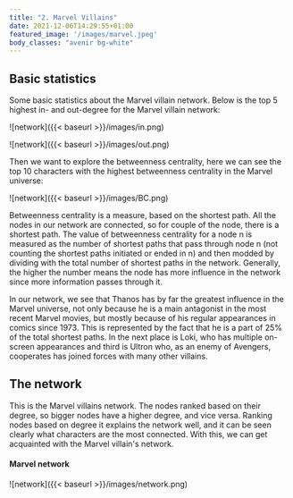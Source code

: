 ```yaml
---
title: "2. Marvel Villains"
date: 2021-12-06T14:29:55+01:00
featured_image: '/images/marvel.jpeg'
body_classes: "avenir bg-white"
---
```


## Basic statistics
Some basic statistics about the Marvel villain network. Below is the top 5 highest in- and out-degree for the Marvel villain network: 

![network]({{< baseurl >}}/images/in.png)

![network]({{< baseurl >}}/images/out.png)
 

Then we want to explore the betweenness centrality, here we can see the top 10 characters with the highest betweenness centrality in the Marvel universe:

![network]({{< baseurl >}}/images/BC.png)


Betweenness centrality is a measure, based on the shortest path. All the nodes in our network are connected, so for couple of the node, there is a shortest path. The value of betweenness centrality for a node n is measured as the number of shortest paths that pass through node n (not counting the shortest paths initiated or ended in n) and then modded by dividing with the total number of shortest paths in the network. Generally, the higher the number means the node has more influence in the network since more information passes through it.

In our network, we see that Thanos has by far the greatest influence in the Marvel universe, not only because he is a main antagonist in the most recent Marvel movies, but mostly because of his regular appearances in comics since 1973. This is represented by the fact that he is a part of 25% of the total shortest paths. In the next place is Loki, who has multiple on-screen appearances and third is Ultron who, as an enemy of Avengers, cooperates has joined forces with many other villains.

## The network

This is the Marvel villains network. The nodes ranked based on their degree, so bigger nodes have a higher degree, and vice versa. Ranking nodes based on degree it explains the network well, and it can be seen clearly what characters are the most connected. With this, we can get acquainted with the Marvel villain's network.

#### Marvel network
![network]({{< baseurl >}}/images/network.png)






